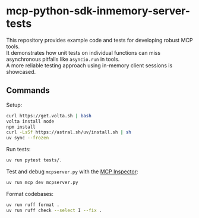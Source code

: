 # mcp-python-sdk-inmemory-server-tests

This repository provides example code and tests for developing robust MCP tools.  
It demonstrates how unit tests on individual functions can miss asynchronous pitfalls like `asyncio.run` in tools.  
A more reliable testing approach using in-memory client sessions is showcased.

## Commands
Setup:
```sh
curl https://get.volta.sh | bash
volta install node
npm install
curl -LsSf https://astral.sh/uv/install.sh | sh
uv sync --frozen
```

Run tests:
```sh
uv run pytest tests/.
```

Test and debug `mcpserver.py` with the [MCP Inspector](https://github.com/modelcontextprotocol/inspector):
```sh
uv run mcp dev mcpserver.py
```

Format codebases:
```sh
uv run ruff format .
uv run ruff check --select I --fix .
```
